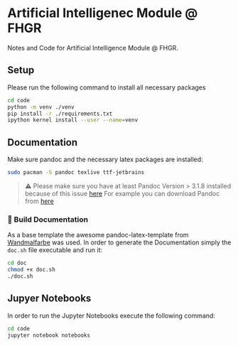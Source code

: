 # Artificial Intelligenec Module @ FHGR
Notes and Code for Artificial Intelligence Module @ FHGR.

## Setup
Please run the following command to install all necessary packages

```bash
cd code
python -m venv ./venv
pip install -r ./requirements.txt
ipython kernel install --user --name=venv
```

## Documentation
Make sure pandoc and the necessary latex packages are installed:
```bash
sudo pacman -S pandoc texlive ttf-jetbrains 
```
> :warning: Please make sure you have at least Pandoc Version > 3.1.8 installed because of this issue [here](https://github.com/Wandmalfarbe/pandoc-latex-template/issues/361) For example you can download Pandoc from [here](https://github.com/jgm/pandoc/releases/)

### :pencil: Build Documentation
As a base template the awesome pandoc-latex-template from [Wandmalfarbe](https://github.com/Wandmalfarbe/pandoc-latex-template) was used. In order to generate the Documentation simply the `doc.sh` file executable and run it:

```bash
cd doc
chmod +x doc.sh
./doc.sh
```
## Jupyer Notebooks
In order to run the Jupyter Notebooks execute the following command:
```bash
cd code
jupyter notebook notebooks
```


